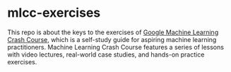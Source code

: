 # mlcc-exercises

This repo is about the keys to the exercises of [Google Machine Learning Crash Course](https://developers.google.com/machine-learning/crash-course/), which is a self-study guide for aspiring machine learning practitioners. Machine Learning Crash Course features a series of lessons with video lectures, real-world case studies, and hands-on practice exercises. 
